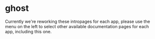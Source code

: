 # ghost

Currently we're reworking these intropages for each app, please use the menu on the left to select other available documentation pages for each app, including this one.

